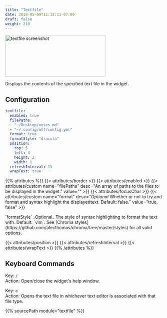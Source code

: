 ```yaml
---
title: "Textfile"
date: 2018-05-09T11:13:11-07:00
draft: false
weight: 210
---
```


<img class="screenshot" src="/imgs/modules/textfile.png" width="320" height="133" alt="textfile screenshot" />

Displays the contents of the specified text file in the widget.

## Configuration

```yaml
textfile:
  enabled: true
  filePaths:
  - "~/Desktop/notes.md"
  - "~/.config/wtf/config.yml"
  format: true
  formatStyle: "dracula"
  position:
    top: 5
    left: 4
    height: 2
    width: 1
  refreshInterval: 15
  wrapText: true
```

{{% attributes %}}
  {{< attributes/border >}}
  {{< attributes/enabled >}}
  {{< attributes/custom name="filePaths" desc="An array of paths to the files to be displayed in the widget." value="" >}}
  {{< attributes/focusChar >}}
  {{< attributes/custom name="format" desc="_Optional_ Whether or not to try and format and syntax highlight the displayedtext. Default: false." value="true, false" >}}

  <tr>
    <td>`formatStyle`</td>
    <td>_Optional_ The style of syntax highlighting to format the text with. Default: `vim`.</td>
    <td>See [Chroma styles](https://github.com/alecthomas/chroma/tree/master/styles) for all valid options.</td>
  </tr>

  {{< attributes/position >}}
  {{< attributes/refreshInterval >}}
  {{< attributes/wrapText >}}
{{% /attributes %}}

## Keyboard Commands

<span class="caption">Key:</span> `/` <br />
<span class="caption">Action:</span> Open/close the widget's help window.

<span class="caption">Key:</span> `o` <br />
<span class="caption">Action:</span> Opens the text file in whichever text editor is associated  with that file type.

{{% sourcePath module="textfile" %}}